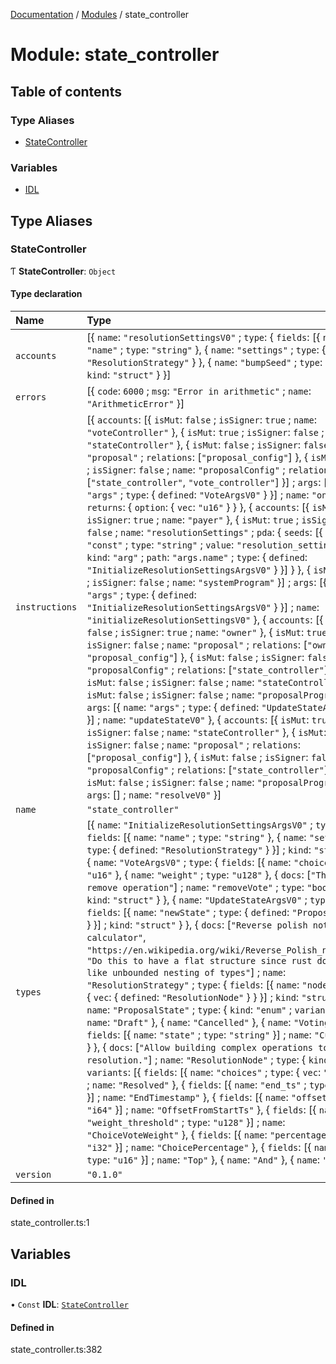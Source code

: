 [Documentation](../README.md) / [Modules](../modules.md) / state\_controller

# Module: state\_controller

## Table of contents

### Type Aliases

- [StateController](state_controller.md#statecontroller)

### Variables

- [IDL](state_controller.md#idl)

## Type Aliases

### StateController

Ƭ **StateController**: `Object`

#### Type declaration

| Name | Type |
| :------ | :------ |
| `accounts` | [{ `name`: ``"resolutionSettingsV0"`` ; `type`: { `fields`: [{ `name`: ``"name"`` ; `type`: ``"string"``  }, { `name`: ``"settings"`` ; `type`: { `defined`: ``"ResolutionStrategy"``  }  }, { `name`: ``"bumpSeed"`` ; `type`: ``"u8"``  }] ; `kind`: ``"struct"``  }  }] |
| `errors` | [{ `code`: ``6000`` ; `msg`: ``"Error in arithmetic"`` ; `name`: ``"ArithmeticError"``  }] |
| `instructions` | [{ `accounts`: [{ `isMut`: ``false`` ; `isSigner`: ``true`` ; `name`: ``"voteController"``  }, { `isMut`: ``true`` ; `isSigner`: ``false`` ; `name`: ``"stateController"``  }, { `isMut`: ``false`` ; `isSigner`: ``false`` ; `name`: ``"proposal"`` ; `relations`: [``"proposal_config"``]  }, { `isMut`: ``false`` ; `isSigner`: ``false`` ; `name`: ``"proposalConfig"`` ; `relations`: [``"state_controller"``, ``"vote_controller"``]  }] ; `args`: [{ `name`: ``"args"`` ; `type`: { `defined`: ``"VoteArgsV0"``  }  }] ; `name`: ``"onVoteV0"`` ; `returns`: { `option`: { `vec`: ``"u16"``  }  }  }, { `accounts`: [{ `isMut`: ``true`` ; `isSigner`: ``true`` ; `name`: ``"payer"``  }, { `isMut`: ``true`` ; `isSigner`: ``false`` ; `name`: ``"resolutionSettings"`` ; `pda`: { `seeds`: [{ `kind`: ``"const"`` ; `type`: ``"string"`` ; `value`: ``"resolution_settings"``  }, { `kind`: ``"arg"`` ; `path`: ``"args.name"`` ; `type`: { `defined`: ``"InitializeResolutionSettingsArgsV0"``  }  }]  }  }, { `isMut`: ``false`` ; `isSigner`: ``false`` ; `name`: ``"systemProgram"``  }] ; `args`: [{ `name`: ``"args"`` ; `type`: { `defined`: ``"InitializeResolutionSettingsArgsV0"``  }  }] ; `name`: ``"initializeResolutionSettingsV0"``  }, { `accounts`: [{ `isMut`: ``false`` ; `isSigner`: ``true`` ; `name`: ``"owner"``  }, { `isMut`: ``true`` ; `isSigner`: ``false`` ; `name`: ``"proposal"`` ; `relations`: [``"owner"``, ``"proposal_config"``]  }, { `isMut`: ``false`` ; `isSigner`: ``false`` ; `name`: ``"proposalConfig"`` ; `relations`: [``"state_controller"``]  }, { `isMut`: ``false`` ; `isSigner`: ``false`` ; `name`: ``"stateController"``  }, { `isMut`: ``false`` ; `isSigner`: ``false`` ; `name`: ``"proposalProgram"``  }] ; `args`: [{ `name`: ``"args"`` ; `type`: { `defined`: ``"UpdateStateArgsV0"``  }  }] ; `name`: ``"updateStateV0"``  }, { `accounts`: [{ `isMut`: ``true`` ; `isSigner`: ``false`` ; `name`: ``"stateController"``  }, { `isMut`: ``true`` ; `isSigner`: ``false`` ; `name`: ``"proposal"`` ; `relations`: [``"proposal_config"``]  }, { `isMut`: ``false`` ; `isSigner`: ``false`` ; `name`: ``"proposalConfig"`` ; `relations`: [``"state_controller"``]  }, { `isMut`: ``false`` ; `isSigner`: ``false`` ; `name`: ``"proposalProgram"``  }] ; `args`: [] ; `name`: ``"resolveV0"``  }] |
| `name` | ``"state_controller"`` |
| `types` | [{ `name`: ``"InitializeResolutionSettingsArgsV0"`` ; `type`: { `fields`: [{ `name`: ``"name"`` ; `type`: ``"string"``  }, { `name`: ``"settings"`` ; `type`: { `defined`: ``"ResolutionStrategy"``  }  }] ; `kind`: ``"struct"``  }  }, { `name`: ``"VoteArgsV0"`` ; `type`: { `fields`: [{ `name`: ``"choice"`` ; `type`: ``"u16"``  }, { `name`: ``"weight"`` ; `type`: ``"u128"``  }, { `docs`: [``"This is a remove operation"``] ; `name`: ``"removeVote"`` ; `type`: ``"bool"``  }] ; `kind`: ``"struct"``  }  }, { `name`: ``"UpdateStateArgsV0"`` ; `type`: { `fields`: [{ `name`: ``"newState"`` ; `type`: { `defined`: ``"ProposalState"``  }  }] ; `kind`: ``"struct"``  }  }, { `docs`: [``"Reverse polish notation calculator"``, ``"https://en.wikipedia.org/wiki/Reverse_Polish_notation"``, ``"Do this to have a flat structure since rust doesn't like unbounded nesting of types"``] ; `name`: ``"ResolutionStrategy"`` ; `type`: { `fields`: [{ `name`: ``"nodes"`` ; `type`: { `vec`: { `defined`: ``"ResolutionNode"``  }  }  }] ; `kind`: ``"struct"``  }  }, { `name`: ``"ProposalState"`` ; `type`: { `kind`: ``"enum"`` ; `variants`: [{ `name`: ``"Draft"``  }, { `name`: ``"Cancelled"``  }, { `name`: ``"Voting"``  }, { `fields`: [{ `name`: ``"state"`` ; `type`: ``"string"``  }] ; `name`: ``"Custom"``  }]  }  }, { `docs`: [``"Allow building complex operations to decide resolution."``] ; `name`: ``"ResolutionNode"`` ; `type`: { `kind`: ``"enum"`` ; `variants`: [{ `fields`: [{ `name`: ``"choices"`` ; `type`: { `vec`: ``"u16"``  }  }] ; `name`: ``"Resolved"``  }, { `fields`: [{ `name`: ``"end_ts"`` ; `type`: ``"i64"``  }] ; `name`: ``"EndTimestamp"``  }, { `fields`: [{ `name`: ``"offset"`` ; `type`: ``"i64"``  }] ; `name`: ``"OffsetFromStartTs"``  }, { `fields`: [{ `name`: ``"weight_threshold"`` ; `type`: ``"u128"``  }] ; `name`: ``"ChoiceVoteWeight"``  }, { `fields`: [{ `name`: ``"percentage"`` ; `type`: ``"i32"``  }] ; `name`: ``"ChoicePercentage"``  }, { `fields`: [{ `name`: ``"n"`` ; `type`: ``"u16"``  }] ; `name`: ``"Top"``  }, { `name`: ``"And"``  }, { `name`: ``"Or"``  }]  }  }] |
| `version` | ``"0.1.0"`` |

#### Defined in

state_controller.ts:1

## Variables

### IDL

• `Const` **IDL**: [`StateController`](state_controller.md#statecontroller)

#### Defined in

state_controller.ts:382
